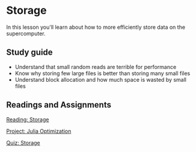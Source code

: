 # Storage

In this lesson you'll learn about how to more efficiently store data on the supercomputer.

## Study guide

- Understand that small random reads are terrible for performance
- Know why storing few large files is better than storing many small files
- Understand block allocation and how much space is wasted by small files

## Readings and Assignments

[Reading: Storage](../readings/storage.md)

[Project: Julia Optimization](../project/phase4.md)

[Quiz: Storage](https://byu.instructure.com/courses/21221/quizzes)

